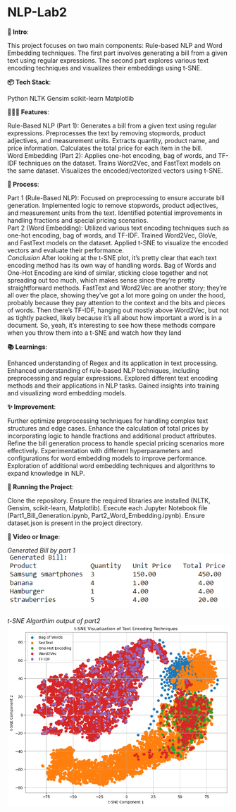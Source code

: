 # NLP-Lab2

**🎋 Intro**:

This project focuses on two main components: Rule-based NLP and Word Embedding techniques. The first part involves generating a bill from a given text using regular expressions. The second part explores various text encoding techniques and visualizes their embeddings using t-SNE.


**📦 Tech Stack**:

Python
NLTK
Gensim
scikit-learn
Matplotlib


**👩🏽‍🍳 Features**:

Rule-Based NLP (Part 1):
Generates a bill from a given text using regular expressions.
Preprocesses the text by removing stopwords, product adjectives, and measurement units.
Extracts quantity, product name, and price information.
Calculates the total price for each item in the bill.
<br>
Word Embedding (Part 2):
Applies one-hot encoding, bag of words, and TF-IDF techniques on the dataset.
Trains Word2Vec, and FastText models on the same dataset.
Visualizes the encoded/vectorized vectors using t-SNE.


**💭 Process**:

Part 1 (Rule-Based NLP):
Focused on preprocessing to ensure accurate bill generation.
Implemented logic to remove stopwords, product adjectives, and measurement units from the text.
Identified potential improvements in handling fractions and special pricing scenarios.
<br>
Part 2 (Word Embedding):
Utilized various text encoding techniques such as one-hot encoding, bag of words, and TF-IDF.
Trained Word2Vec, GloVe, and FastText models on the dataset.
Applied t-SNE to visualize the encoded vectors and evaluate their performance.
<br>
_Conclusion_
After looking at the t-SNE plot, it’s pretty clear that each text encoding method has its own way of handling words. Bag of Words and One-Hot Encoding are kind of similar, sticking close together and not spreading out too much, which makes sense since they’re pretty straightforward methods. FastText and Word2Vec are another story; they’re all over the place, showing they’ve got a lot more going on under the hood, probably because they pay attention to the context and the bits and pieces of words. Then there’s TF-IDF, hanging out mostly above Word2Vec, but not as tightly packed, likely because it’s all about how important a word is in a document. So, yeah, it’s interesting to see how these methods compare when you throw them into a t-SNE and watch how they land


**📚 Learnings**:

Enhanced understanding of Regex and its application in text processing.
Enhanced understanding of rule-based NLP techniques, including preprocessing and regular expressions.
Explored different text encoding methods and their applications in NLP tasks.
Gained insights into training and visualizing word embedding models.


**✨ Improvement**:

Further optimize preprocessing techniques for handling complex text structures and edge cases.
Enhance the calculation of total prices by incorporating logic to handle fractions and additional product attributes.
Refine the bill generation process to handle special pricing scenarios more effectively.
Experimentation with different hyperparameters and configurations for word embedding models to improve performance.
Exploration of additional word embedding techniques and algorithms to expand knowledge in NLP.


**🚦 Running the Project**:

Clone the repository.
Ensure the required libraries are installed (NLTK, Gensim, scikit-learn, Matplotlib).
Execute each Jupyter Notebook file (Part1_Bill_Generation.ipynb, Part2_Word_Embedding.ipynb).
Ensure dataset.json is present in the project directory.


**📸 Video or Image**:

_Generated Bill by part 1_
<br>
![Example Image](part1_generated_bill.png)
<br>
<br>
_t-SNE Algorthim output of part2_
<br>
![Example Image](part1_tsne_output.png)





